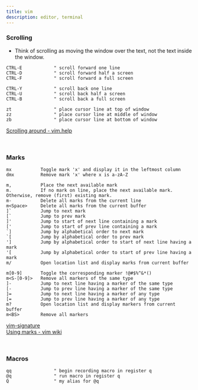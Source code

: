 ```yaml
---
title: vim
description: editor, terminal
---
```


### Scrolling

- Think of scrolling as moving the window over the text, not the text inside the window.

```vim
CTRL-E            " scroll forward one line
CTRL-D            " scroll forward half a screen
CTRL-F            " scroll forward a full screen

CTRL-Y            " scroll back one line
CTRL-U            " scroll back half a screen
CTRL-B            " scroll back a full screen

zt                " place cursor line at top of window
zz                " place cursor line at middle of window
zb                " place cursor line at bottom of window
```

[Scrolling around - vim.help](https://vim.help/03-moving-around#03.7)

<br />

### Marks


```vim
mx           Toggle mark 'x' and display it in the leftmost column
dmx          Remove mark 'x' where x is a-zA-Z

m,           Place the next available mark
m.           If no mark on line, place the next available mark. Otherwise, remove (first) existing mark.
m-           Delete all marks from the current line
m<Space>     Delete all marks from the current buffer
]`           Jump to next mark
[`           Jump to prev mark
]'           Jump to start of next line containing a mark
['           Jump to start of prev line containing a mark
`]           Jump by alphabetical order to next mark
`[           Jump by alphabetical order to prev mark
']           Jump by alphabetical order to start of next line having a mark
'[           Jump by alphabetical order to start of prev line having a mark
m/           Open location list and display marks from current buffer

m[0-9]       Toggle the corresponding marker !@#$%^&*()
m<S-[0-9]>   Remove all markers of the same type
]-           Jump to next line having a marker of the same type
[-           Jump to prev line having a marker of the same type
]=           Jump to next line having a marker of any type
[=           Jump to prev line having a marker of any type
m?           Open location list and display markers from current buffer
m<BS>        Remove all markers
```
[vim-signature](https://github.com/kshenoy/vim-signature)  
[Using marks - vim wiki](https://vim.fandom.com/wiki/Using_marks)

<br />

### Macros

```vim
qq                " begin recording macro in register q
@q                " run macro in register q
Q                 " my alias for @q
```
